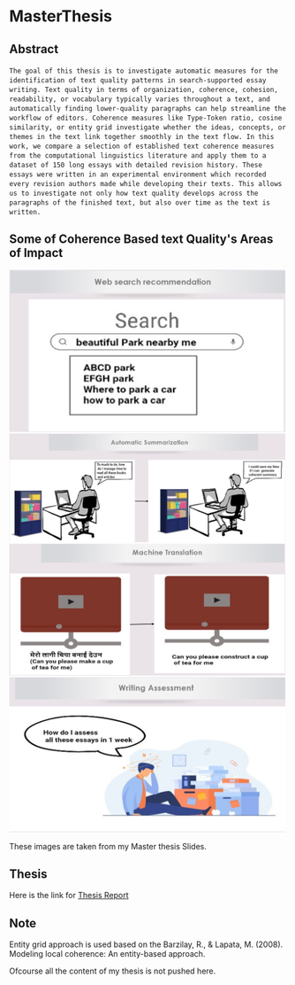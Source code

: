 # MasterThesis 

## Abstract

`The goal of this thesis is to investigate automatic measures for the identification of text quality patterns in search-supported
essay writing. Text quality in terms of organization, coherence, cohesion, readability, or vocabulary typically varies throughout
a text, and automatically finding lower-quality paragraphs can help streamline the workflow of editors. Coherence measures
like Type-Token ratio, cosine similarity, or entity grid investigate whether the ideas, concepts, or themes in the text link together
smoothly in the text flow. In this work, we compare a selection of established text coherence measures from the computational
linguistics literature and apply them to a dataset of 150 long essays with detailed revision history. These essays were written
in an experimental environment which recorded every revision authors made while developing their texts. This allows us
to investigate not only how text quality develops across the paragraphs of the finished text, but also over time as the text is
written.`

## Some of Coherence Based text Quality's Areas of Impact




  <img src="Images/1.png" width="500" >
  <img src="Images/2.png" width="500" >  


  <img src="Images/3.png" width="500"> 
  <img src="Images/4.png" width="500" >  
  



These images are taken from my Master thesis Slides.


## Thesis 

Here is the link for [Thesis Report](https://github.com/khadayatbibek/MasterThesis/blob/master/ThesisReport/KhadayatBibekMastersThesis.pdf)

## Note 
Entity grid approach is used based on the Barzilay, R., & Lapata, M. (2008). Modeling local coherence: An entity-based approach.

Ofcourse all the content of my thesis is not pushed here.
